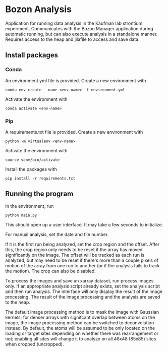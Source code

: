 # Bozon Analysis

Application for running data analysis in the Kaufman lab strontium experiment. Communicates with the Bozon Manager application during automatic running, but can also execute analysis in a standalone manner. Requires access to the heap and jilafile to access and save data.

## Install packages

### Conda

An environment.yml file is provided. Create a new environment with

```shell
conda env create --name <env-name> -f environment.yml
```

Activate the environment with

```shell
conda activate <env-name>
```

### Pip

A requirements.txt file is provided. Create a new environment with

```shell
python -m virtualenv <env-name>
```

Activate the environment with

```shell
source venv/bin/activate
```

Install the packages with

```shell
pip install -r requirements.txt
```

## Running the program

In the environment, run

```shell
python main.py
```

This should open up a user interface. It may take a few seconds to initialize.

For manual analysis, set the date and file number.

If it is the first run being analyzed, set the crop region and the offset. After this, the crop region only needs to be reset if the array has moved significantly on the image. The offset will be tracked as each run is analyzed, but may need to be reset if there's more than a couple pixels of motion of the array from one run to another (or if the analysis fails to track the motion). The crop can also be disabled.

To process the images and save an xarray dataset, run process images only. If an appropriate analysis script already exists, set the analysis script and then run analysis. The interface will only display the result of the image processing. The result of the image processing and the analysis are saved to the heap.

The default image processing method is to mask the image with Gaussian kernels; for denser arrays with signifcant overlap between atoms on the image, the image processing method can be switched to deconvolution instead. By default, the atoms will be assumed to be only located on the loading or target sites depending on whether there was rearrangement or not; enabling all sites will change it to analyze on all 48x48 (85x85) sites when cropped (uncropped).
